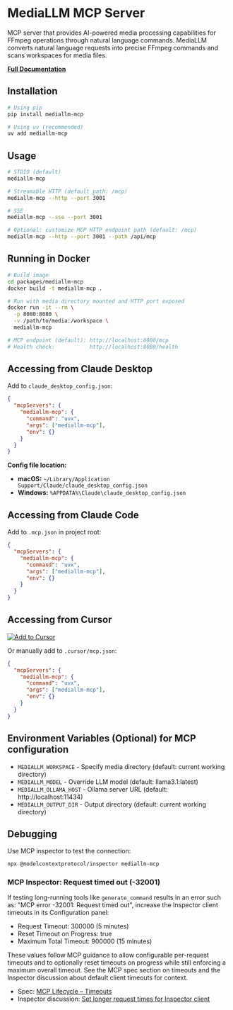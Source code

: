 # MediaLLM MCP Server

MCP server that provides AI-powered media processing capabilities for FFmpeg operations through natural language commands.
MediaLLM converts natural language requests into precise FFmpeg commands and scans workspaces for media files.

**[Full Documentation](https://mediallm.arunbrahma.com/)**

## Installation

```bash
# Using pip
pip install mediallm-mcp

# Using uv (recommended)
uv add mediallm-mcp
```

## Usage

```bash
# STDIO (default)
mediallm-mcp

# Streamable HTTP (default path: /mcp)
mediallm-mcp --http --port 3001

# SSE
mediallm-mcp --sse --port 3001

# Optional: customize MCP HTTP endpoint path (default: /mcp)
mediallm-mcp --http --port 3001 --path /api/mcp
```

## Running in Docker

```bash
# Build image
cd packages/mediallm-mcp
docker build -t mediallm-mcp .

# Run with media directory mounted and HTTP port exposed
docker run -it --rm \
  -p 8080:8080 \
  -v /path/to/media:/workspace \
  mediallm-mcp

# MCP endpoint (default): http://localhost:8080/mcp
# Health check:           http://localhost:8080/health
```

## Accessing from Claude Desktop

Add to `claude_desktop_config.json`:

```json
{
  "mcpServers": {
    "mediallm-mcp": {
      "command": "uvx",
      "args": ["mediallm-mcp"],
      "env": {}
    }
  }
}
```

**Config file location:**
- **macOS:** `~/Library/Application Support/Claude/claude_desktop_config.json`
- **Windows:** `%APPDATA%\Claude\claude_desktop_config.json`

## Accessing from Claude Code

Add to `.mcp.json` in project root:

```json
{
  "mcpServers": {
    "mediallm-mcp": {
      "command": "uvx",
      "args": ["mediallm-mcp"],
      "env": {}
    }
  }
}
```

## Accessing from Cursor

[![Add to Cursor](https://cursor.com/deeplink/mcp-install-dark.svg)](https://cursor.com/en/install-mcp?name=mediallm-mcp&config=eyJjb21tYW5kIjogInV2eCIsICJhcmdzIjogWyJtZWRpYWxsbS1tY3AiXX0%3D)

Or manually add to `.cursor/mcp.json`:

```json
{
  "mcpServers": {
    "mediallm-mcp": {
      "command": "uvx",
      "args": ["mediallm-mcp"],
      "env": {}
    }
  }
}
```

## Environment Variables (Optional) for MCP configuration

- `MEDIALLM_WORKSPACE` - Specify media directory (default: current working directory)
- `MEDIALLM_MODEL` - Override LLM model (default: llama3.1:latest)
- `MEDIALLM_OLLAMA_HOST` - Ollama server URL (default: http://localhost:11434)
- `MEDIALLM_OUTPUT_DIR` - Output directory (default: current working directory)

## Debugging

Use MCP inspector to test the connection:

```bash
npx @modelcontextprotocol/inspector mediallm-mcp
```

### MCP Inspector: Request timed out (-32001)

If testing long-running tools like `generate_command` results in an error such as: "MCP error -32001: Request timed out", increase the Inspector client timeouts in its Configuration panel:

- Request Timeout: 300000 (5 minutes)
- Reset Timeout on Progress: true
- Maximum Total Timeout: 900000 (15 minutes)

These values follow MCP guidance to allow configurable per-request timeouts and to optionally reset timeouts on progress while still enforcing a maximum overall timeout. See the MCP spec section on timeouts and the Inspector discussion about default client timeouts for context.

- Spec: [MCP Lifecycle – Timeouts](https://modelcontextprotocol.io/specification/2025-06-18/basic/lifecycle#timeouts)
- Inspector discussion: [Set longer request times for Inspector client](https://github.com/modelcontextprotocol/inspector/issues/142)